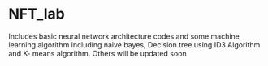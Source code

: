 # NFT_lab
Includes basic neural network architecture codes and some machine learning algorithm including naive bayes, Decision tree using ID3 Algorithm and K- means algorithm. Others will be updated soon

